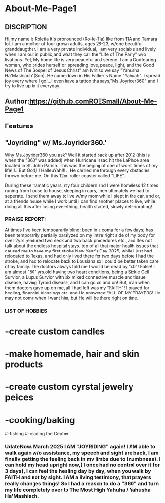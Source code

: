 # About-Me-Page1

## DISCRIPTION

Hi,my name is Roletia it's pronounced (Ro-le-Tia) like from TIA and Tamara lol. I am a mother of four grown adults, ages 28-23, w/one beautiful granddaugther. I am a very private individual, I am very sociable and lively when I am out in public,and what they call the "Life of The Party" w/o livations. Yet, My home life is very peaceful and serene. I am a Godfearing woman, who prides herself on spreading love, peace, light, and the Good News of The Gospel of 'Jesus Christ" am Ivrit so we say "Yahusha Ha'Mashiach"(Son). He came down in His Father's Name "Yahuah". I spread joy every where I go!...I even have a tattoo tha says,"Ms.Joyrider360" and I try to live up to it everyday.

## Author:https://github.comROESmall/About-Me-Page1 

## Features

## "Joyriding" w/ Ms.Joyrider360.'

Why Ms.Joyrider360 you ask? Well it started back up after 2012 (this is when the "360" was added) when Hurricane Issac hit the LaPlace area located in St. John Parish. This was the beging of one of worst times of my life!!!...But God,!!! HalleuYah!!!... He carried me through every obstacles thrown before me. On this 12yr. roller coaster called "LIFE". 

During these tramatic years, my four childern and I were homeless 12 times runing from house to house, sleeping in cars, then ultimately we had to seperate. I send them away to live w/my mom while I slept in the car, and or, at a friends house while I work until I can find another places to live, while doing all this after losing everything, 
health started, slowly deteriorating!


### PRAISE REPORT:

At times I've been tempoararily blind; been in a coma for a few days; has been temporarily partially paralyzed on my intire right side of my body for over 2yrs.;endured two neck and two back procedures etc., and ltes not talk about the endless hospital stays.  top of all that major health issues that caused me to have my first stroke New Year's Day 2025, while I just had relocated to Texas, and had only lived there for two days before I had the stroke, and had to relocate back to Lousiana so I could be better taken care of by family. The doctors always told me I would be dead by "40"! 
False! I am almost "50" yrs.old having two heart conditions, being a Sickle Cell Survior, a Lupus Survior with six mixed connective muscle and tissue disease, having Tyroid disease, and I can go on and on! But, man when them doctors gave up on me, all I had left was my "FAITH"! I prayed for healing, financial blessings etc. and He answered "ALL OF MY PRAYERS! He may not come when I want him, but He will be there right on time.


### LIST OF HOBBIES
# -create custom candles 
# -make homemade, hair and skin products
# -create custom cyrstal jewelry peices 
# -cooking/baking
#-fishing
#-reading the Cepher


### UdateNow. March 2025 I AM "JOYRIDING" again! I AM able to walk again w/o assistance, my speech and sight are back, I am finally getting the feeling back in my limbs due to (numbness). I can hold my head upright now,( I once had no control over it for 3 days), I can feel the healing day by day, when you walk by FAITH and not by sight. I AM a living testimony, that prayers really changes things! So I had a reason to do a "360" and turn my life completely over to The Most High Yahuha / Yahusha Ha'Mashiach. 






